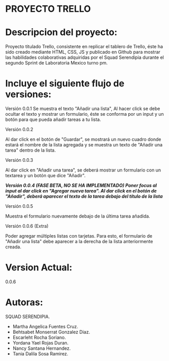 PROYECTO TRELLO
================

Descripcion del proyecto:
=========================

Proyecto titulado Trello, consistente en replicar el tablero de Trello,
éste ha sido creado mediante HTML, CSS, JS y publicado en Github para mostrar las habilidades
colaborativas adquiridas por el Squad Serendipia durante el segundo Sprint de Laboratoria Mexico turno pm.

Incluye el siguiente flujo de versiones:
========================================

Versión 0.0.1
Se muestra el texto "Añadir una lista", Al hacer click se debe ocultar el texto y mostrar un formulario, éste se conforma por un input y un botón para que pueda añadir tareas a tu lista.

Versión 0.0.2

Al dar click en el botón de "Guardar", se mostrará un nuevo cuadro donde estará el nombre de la lista agregada y se muestra un texto de "Añadir una tarea" dentro de la lista.

Versión 0.0.3

Al dar click en "Añadir una tarea", se deberá mostrar un formulario con un textarea y un botón que dice "Añadir".

*****Versión 0.0.4 (FASE BETA, NO SE HA IMPLEMENTADO)
Poner focus al input al dar click en "Agregar nueva tarea".
Al dar click en el botón de "Añadir", deberá aparecer el texto de la tarea debajo del título de la lista*****

Versión 0.0.5

Muestra el formulario nuevamente debajo de la última tarea añadida.

Versión 0.0.6 (Extra)

Poder agregar múltiples listas con tarjetas. Para esto, el formulario de "Añadir una lista" debe aparecer a la derecha de la lista anteriormente creada.

Version Actual:
==============
0.0.6


Autoras:
========
SQUAD SERENDIPIA.

- Martha Angelica Fuentes Cruz.
- Behtsabet Monserrat Gonzalez Diaz.
- Escarleht Rocha Soriano.
- Yordana Yael Rojas Duran.
- Nancy Santana Hernandez.
- Tania Dalila Sosa Ramirez.
